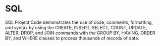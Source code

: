 # SQL
SQL Project Code demonstrates the use of code, comments, formatting, and syntax by using the 
CREATE, INSERT, SELECT, COUNT, UPDATE, ALTER, DROP, and JOIN commands with the 
GROUP BY, HAVING, ORDER BY, and WHERE clauses to process thousands of records of data.
